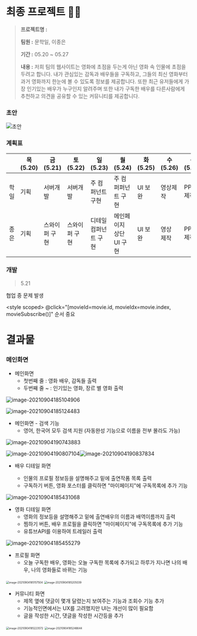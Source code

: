 # 최종 프로젝트 :man_artist:

> **프로젝트명 :** 
>
> **팀원 :** 문학일, 이종은
>
> **기간 :** 05.20 ~ 05.27
>
> **내용 :** 저희 팀의 웹사이트는 영화에 초점을 두는게 아닌 영화 속 인물에 초점을 두려고 합니다. 내가 관심있는 감독과 배우들을 구독하고, 그들의 최신 영화부터 과거 영화까지 한눈에 볼 수 있도록 정보를 제공합니다. 또한 최근 유저들에게 가장 인기있는 배우가 누구인지 알려주며 또한 내가 구독한 배우를 다른사람에게 추천하고 의견을 공유할 수 있는 커뮤니티를 제공합니다.



### 초안

![초안](README.assets/초안.jpg)

### 계획표

|      | 목(5.20) | 금(5.21)      | 토(5.22)      | 일(5.23)             | 월(5.24)                | 화(5.25) | 수(5.26)  | 목(5.27) |
| ---- | -------- | ------------- | ------------- | -------------------- | ----------------------- | -------- | --------- | -------- |
| 학일 | 기획     | 서버개발      | 서버개발      | 주 컴퍼넌트 구현     | 주 컴퍼퍼넌트 구현      | UI 보완  | 영상제작  | PPT 제작 |
| 종은 | 기획     | 스와이퍼 구현 | 스와이퍼 구현 | 디테일 컴퍼넌트 구현 | 메인페이지 상단 UI 구현 | UI 보완  | 영상 제작 | PPT 제작 |



### 개발

> 5.21

협업 중 문제 발생

<style scoped>
@click="[movieId=movie.id, movieIdx=movie.index, movieSubscribe()]"  순서 중요


# 결과물



### 메인화면 

- 메인화면 
  - 첫번째 줄 : 영화 배우, 감독들 출력
  - 두번째 줄 ~ : 인기있는 영화, 장르 별 영화 출력

![image-20210904185104906](README.assets/image-20210904185104906.png)



![image-20210904185124483](README.assets/image-20210904185124483.png)





- 메인화면 - 검색 기능
  - 영어, 한국어 모두 검색 지원 (자동완성 기능으로 이름을 전부 몰라도 가능)

![image-20210904190743883](README.assets/image-20210904190743883.png)

![image-20210904190807104](README.assets/image-20210904190807104.png)![image-20210904190837834](README.assets/image-20210904190837834.png)





- 배우 디테일 화면

  - 인물의 프로필 정보등을 설명해주고 밑에 출연작품 목록 출력
  - 구독하기 버튼, 영화 포스터를 클릭하면 "마이페이지"에 구독목록에 추가 기능

  

![image-20210904185431068](README.assets/image-20210904185431068.png)

- 영화 디테일 화면
  - 영화의 정보등을 설명해주고 밑에 출연배우의 이름과 배역이름까지 출력
  - 찜하기 버튼, 배우 프로필을 클릭하면 "마이페이지"에 구독목록에 추가 기능
  - 유튜브API를 이용하여 트레일러 출력

![image-20210904185455279](README.assets/image-20210904185455279.png)

- 프로필 화면
  - 오늘 구독한 배우, 영화는 오늘 구독한 목록에 추가되고 하루가 지나면 나의 배우, 나의 영화들로 바뀌는 기능

<img src="README.assets/image-20210904185157504.png" alt="image-20210904185157504" style="zoom: 50%;" />

<img src="README.assets/image-20210904185205039.png" alt="image-20210904185205039" style="zoom:50%;" />

- 커뮤니티 화면
  - 제목 옆에 댓글이 몇개 달렸는지 보여주는 기능과 조회수 기능 추가
  - 기능적인면에서는 UX를 고려했지만 UI는 개선이 많이 필요함
  - 글을 작성한 시간, 댓글을 작성한 시간등을 추가

<img src="README.assets/image-20210904185223572.png" alt="image-20210904185223572" style="zoom:50%;" />

<img src="README.assets/image-20210904185246644.png" alt="image-20210904185246644" style="zoom:50%;" />